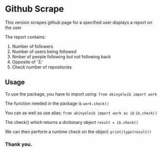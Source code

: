 # Github Scrape

This version scrapes github page for a specified user 
displays a report on the user 

The report contains:
1. Number of followers
2. Number of users being followed
3. Nmber of people following but not following back 
4. Opposite of '3.'
5. Check number of repositories

## Usage

To use the package, you have to import using:
`from akinyeleib import work`

The function needed in the package is 
`work.check()`

You can as well as use alias:
`from akinyeleib import work as ib`
`ib.check()`

The check() which returns a dictionary object
`result = ib.check()`

We can then perform a runtime check on the object:
`print(type(result))`

### Thank you.